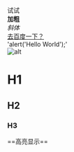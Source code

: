 试试<br>
**加粗**<br>
*斜体*<br>
[去百度一下？](http://baidu.com)<br>
'alert('Hello World');'<br>
![alt](http://f.hiphotos.baidu.com/image/pic/item/d043ad4bd11373f067aca6bca90f4bfbfbed0406.jpg)
# H1<br>
## H2<br>
### H3<br>
==高亮显示==
